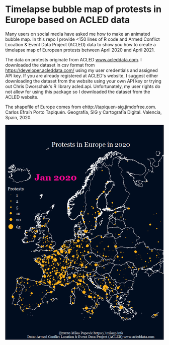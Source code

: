 # Timelapse bubble map of protests in Europe based on ACLED data

Many users on social media have asked me how to make an animated bubble map. In this repo I provide <150 lines of R code and Armed Conflict Location & Event Data Project (ACLED) data to show you how to create a timelapse map of European protests between April 2020 and April 2021.

The data on protests originate from ACLED www.acleddata.com. I downloaded the dataset in csv format from https://developer.acleddata.com/ using my user credentials and assigned API key. If you are already registered at ACLED's website, I suggest either downloading the dataset from the website using your own API key or trying out Chris Dworschak's R library acled.api. Unfortunately, my user rights do not allow for using this package so I downloaded the dataset from the ACLED website.

The shapefile of Europe comes from ehttp://tapiquen-sig.jimdofree.com. Carlos Efraín Porto Tapiquén. Geografía, SIG y Cartografía Digital. Valencia, Spain, 2020.

![alt text](https://github.com/milos-agathon/protest_map/blob/main/eur_protests.gif?raw=true)
